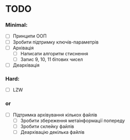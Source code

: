 # TODO
### Minimal:
- [ ] Принципи ООП
- [ ] Зробити підтримку ключів-параметрів
- [ ] Архівація
  - [ ] Написати алгоритм стиснення
  - [ ] Запис 9, 10, 11 бітових чисел
- [ ] Деархівація 
### Hard: 
- [ ] LZW
### or
- [ ] Підтримка архівування кількох файлів
  - [ ] Зробити збереження метаінформації попереду
  - [ ] Зробити склейку файлів
  - [ ] Деархівацію декілька файлів